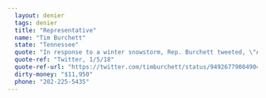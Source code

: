 ```yaml
---
  layout: denier
  tags: denier
  title: "Representative"
  name: "Tim Burchett"
  state: "Tennessee"
  quote: "In response to a winter snowstorm, Rep. Burchett tweeted, \"Al Gore needs to scrape my dadgum windshield.\""
  quote-ref: "Twitter, 1/5/18"
  quote-ref-url: "https://twitter.com/timburchett/status/949267790049042432"
  dirty-money: "$11,950"
  phone: "202-225-5435"
---
```

